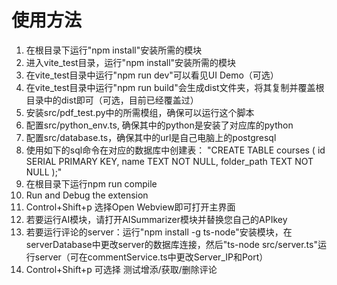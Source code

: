 # 使用方法

1. 在根目录下运行"npm install"安装所需的模块
2. 进入vite_test目录，运行"npm install"安装所需的模块
3. 在vite_test目录中运行"npm run dev"可以看见UI Demo（可选）
4. 在vite_test目录中运行"npm run build"会生成dist文件夹，将其复制并覆盖根目录中的dist即可（可选，目前已经覆盖过）
5. 安装src/pdf_test.py中的所需模组，确保可以运行这个脚本
6. 配置src/python_env.ts, 确保其中的python是安装了对应库的python
7. 配置src/database.ts，确保其中的url是自己电脑上的postgresql
8. 使用如下的sql命令在对应的数据库中创建表：
"CREATE TABLE courses (
  id SERIAL PRIMARY KEY,
  name TEXT NOT NULL,
  folder_path TEXT NOT NULL
);"
9. 在根目录下运行npm run compile
10. Run and Debug the extension 
11. Control+Shift+p 选择Open Webview即可打开主界面
12. 若要运行AI模块，请打开AISummarizer模块并替换您自己的APIkey
13. 若要运行评论的server：运行"npm install -g ts-node"安装模块，在serverDatabase中更改server的数据库连接，然后"ts-node src/server.ts"运行server（可在commentService.ts中更改Server_IP和Port）
14. Control+Shift+p 可选择 测试增添/获取/删除评论